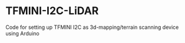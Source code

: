 # TFMINI-I2C-LiDAR
Code for setting up TFMINI I2C as 3d-mapping/terrain scanning device using Arduino
